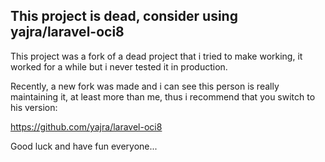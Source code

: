 This project is dead, consider using yajra/laravel-oci8
-------------------------------------------------------

This project was a fork of a dead project that i tried to make working, it worked for a while but i never tested it in production.

Recently, a new fork was made and i can see this person is really maintaining it, at least more than me, thus i recommend that you switch to his version:

https://github.com/yajra/laravel-oci8

Good luck and have fun everyone...

